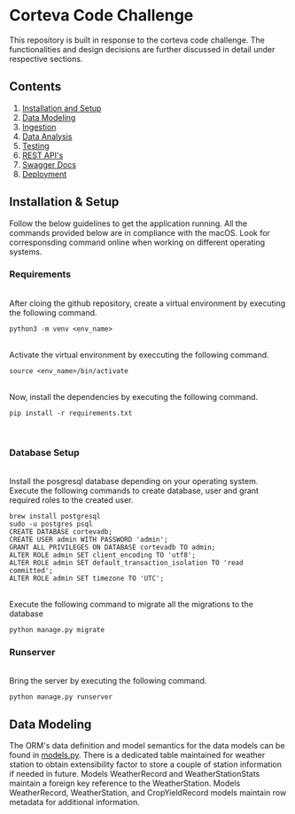 # Corteva Code Challenge
This repository is built in response to the corteva code challenge. The functionalities and design decisions are further discussed in detail under respective sections.
## Contents
1. [ Installation and Setup ](#inst)
2. [ Data Modeling](#dm)
3. [ Ingestion ](#ingestion)
4. [ Data Analysis ](#da)
5. [ Testing ](#testing)
6. [ REST API's ](#restapi)
7. [ Swagger Docs](#swagger)
8. [ Deployment ](#deploy)

<a name="inst"></a>
<h2>Installation & Setup</h2>
Follow the below guidelines to get the application running. All the commands provided below are in compliance with the macOS. Look for corresponsding command online when working on different operating systems. 
<h3> Requirements </h3>

<br/>After cloing the github repository, create a virtual environment by executing the following command.

```
python3 -m venv <env_name>
```

<br/>Activate the virtual environment by execcuting the following command.
```
source <env_name>/bin/activate
```
<br/>Now, install the dependencies by executing the following command.
```
pip install -r requirements.txt
```
<br/>

<h3>Database Setup</h3>

<br/>Install the posgresql database depending on your operating system. Execute the following commands to create database, user and grant required roles to the created user.

```
brew install postgresql
sudo -u postgres psql
CREATE DATABASE cortevadb;
CREATE USER admin WITH PASSWORD 'admin';
GRANT ALL PRIVILEGES ON DATABASE cortevadb TO admin;
ALTER ROLE admin SET client_encoding TO 'utf8';
ALTER ROLE admin SET default_transaction_isolation TO 'read committed';
ALTER ROLE admin SET timezone TO 'UTC';
```

<br/>Execute the following command to migrate all the migrations to the database
```
python manage.py migrate
```

<h3>Runserver</h3>

<br/>Bring the server by executing the following command.
```
python manage.py runserver
```

<a name="dm"></a>
<h2>Data Modeling</h2>

The ORM's data definition and model semantics for the data models can be found in [models.py](https://github.com/cmandap/code-challenge-template/blob/6ed8823b97a3a5d80dbd23f54a4a764d777d4f9a/apps/weather_crop_info/models.py).
There is a dedicated table maintained for weather station to obtain extensibility factor to store a couple of station information if needed in future.
Models WeatherRecord and WeatherStationStats maintain a foreign key reference to the WeatherStation.
Models WeatherRecord, WeatherStation, and CropYieldRecord models maintain row metadata for additional information.

